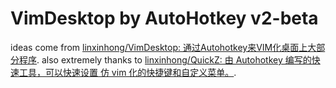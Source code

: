 # VimDesktop by AutoHotkey v2-beta
ideas come from [linxinhong/VimDesktop: 通过Autohotkey来VIM化桌面上大部分程序](https://gitee.com/linxinhong/VimDesktop).
also extremely thanks to [linxinhong/QuickZ: 由 Autohotkey 编写的快速工具，可以快速设置 仿 vim 化的快捷键和自定义菜单。](https://gitee.com/linxinhong/QuickZ).
